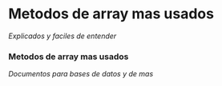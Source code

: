 # Metodos de array mas usados

_Explicados y faciles de entender_

### Metodos de array mas usados

_Documentos para bases de datos y de mas_